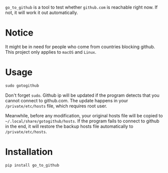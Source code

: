 `go_to_github` is a tool to test whether `github.com` is reachable right now. If not, it will work it out automatically.

# Notice
It might be in need for people who come from countries blocking github.
This project only applies to `macOS` and `Linux`.

# Usage
```python
sudo gotogithub

```
Don't forget `sudo`. Github ip will be updated if the program detects that you cannot connect to github.com. The update happens in your `/private/etc/hosts` file, which requires root user. 

Meanwhile, before any modification, your original hosts file will be copied to `~/.local/share/gotogithub/hosts`. If the program fails to connect to github in the end, it will restore the backup hosts file automatically to `/private/etc/hosts`.

# Installation
```python
pip install go_to_github
```


